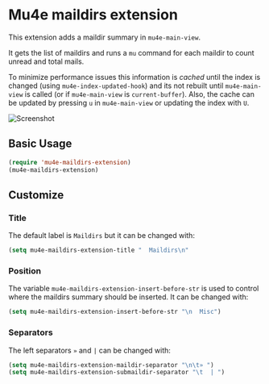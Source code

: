# Mu4e maildirs extension

This extension adds a maildir summary in `mu4e-main-view`.

It gets the list of maildirs and runs a `mu` command for each maildir to count unread and total mails.

To minimize performance issues this information is _cached_ until the index is changed (using `mu4e-index-updated-hook`) and its not rebuilt until `mu4e-main-view` is called (or if `mu4e-main-view` is `current-buffer`). Also, the cache can be updated by pressing `u` in `mu4e-main-view` or updating the index with `U`.

![Screenshot](https://drive.google.com/uc?export=view&id=0Byv-S6nIE7oRVm85UGVxY3FqMUE)

## Basic Usage

```lisp
(require 'mu4e-maildirs-extension)
(mu4e-maildirs-extension)
```

## Customize

### Title

The default label is `Maildirs` but it can be changed with:

```lisp
(setq mu4e-maildirs-extension-title "  Maildirs\n"
```

### Position

The variable `mu4e-maildirs-extension-insert-before-str` is used to control where the maildirs summary should be inserted. It can be changed with:

```lisp
(setq mu4e-maildirs-extension-insert-before-str "\n  Misc")
```

### Separators

The left separators `»` and `|` can be changed with:

```lisp
(setq mu4e-maildirs-extension-maildir-separator "\n\t» ")
(setq mu4e-maildirs-extension-submaildir-separator "\t  | ")
```